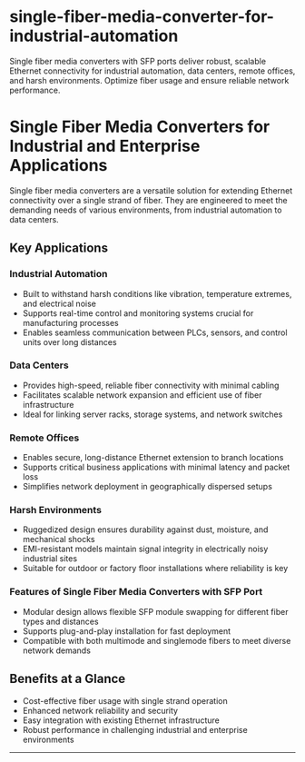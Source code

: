 # single-fiber-media-converter-for-industrial-automation
Single fiber media converters with SFP ports deliver robust, scalable Ethernet connectivity for industrial automation, data centers, remote offices, and harsh environments. Optimize fiber usage and ensure reliable network performance.

# Single Fiber Media Converters for Industrial and Enterprise Applications

Single fiber media converters are a versatile solution for extending Ethernet connectivity over a single strand of fiber. They are engineered to meet the demanding needs of various environments, from industrial automation to data centers.

## Key Applications

### Industrial Automation  
- Built to withstand harsh conditions like vibration, temperature extremes, and electrical noise  
- Supports real-time control and monitoring systems crucial for manufacturing processes  
- Enables seamless communication between PLCs, sensors, and control units over long distances  

### Data Centers  
- Provides high-speed, reliable fiber connectivity with minimal cabling  
- Facilitates scalable network expansion and efficient use of fiber infrastructure  
- Ideal for linking server racks, storage systems, and network switches  

### Remote Offices  
- Enables secure, long-distance Ethernet extension to branch locations  
- Supports critical business applications with minimal latency and packet loss  
- Simplifies network deployment in geographically dispersed setups  

### Harsh Environments  
- Ruggedized design ensures durability against dust, moisture, and mechanical shocks  
- EMI-resistant models maintain signal integrity in electrically noisy industrial sites  
- Suitable for outdoor or factory floor installations where reliability is key  

### Features of Single Fiber Media Converters with SFP Port  
- Modular design allows flexible SFP module swapping for different fiber types and distances  
- Supports plug-and-play installation for fast deployment  
- Compatible with both multimode and singlemode fibers to meet diverse network demands  

## Benefits at a Glance  
- Cost-effective fiber usage with single strand operation  
- Enhanced network reliability and security  
- Easy integration with existing Ethernet infrastructure  
- Robust performance in challenging industrial and enterprise environments  

---
